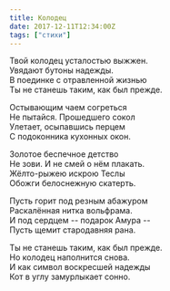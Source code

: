 ```yaml
---
title: Колодец
date: 2017-12-11T12:34:00Z
tags: ["стихи"]
---
```


Твой колодец усталостью выжжен.  
Увядают бутоны надежды.  
В поединке с отравленной жизнью  
Ты не станешь таким, как был прежде.  

Остывающим чаем согреться  
Не пытайся. Прошедшего сокол  
Улетает, осыпавшись перцем  
С подоконника кухонных окон.  

Золотое беспечное детство  
Не зови. И не смей о нём плакать.  
Жёлто-рыжею искрою Теслы  
Обожги белоснежную скатерть.  

Пусть горит под резным абажуром  
Раскалённая нитка вольфрама.  
И под сердцем -- подарок Амура --  
Пусть щемит стародавняя рана.  

Ты не станешь таким, как был прежде.  
Но колодец наполнится снова.  
И как символ воскресшей надежды  
Кот в углу замурлыкает сонно.  
